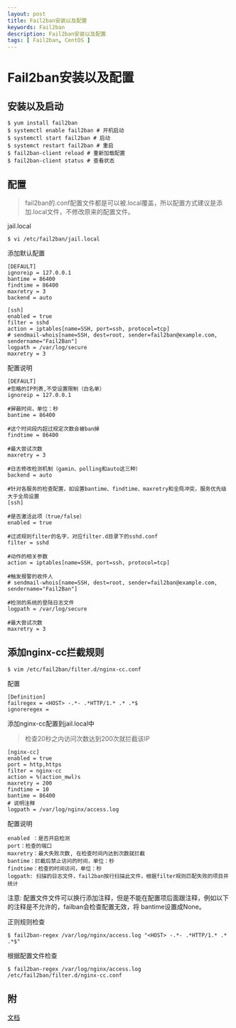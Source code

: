 ```yaml
---
layout: post
title: Fail2ban安装以及配置
keywords: Fail2ban
description: Fail2ban安装以及配置
tags: [ Fail2ban, CentOS ]
---
```

# Fail2ban安装以及配置

## 安装以及启动
```
$ yum install fail2ban
$ systemctl enable fail2ban # 开机启动
$ systemctl start fail2ban # 启动
$ systemct restart fail2ban # 重启
$ fail2ban-client reload # 重新加载配置
$ fail2ban-client status # 查看状态

```

## 配置
> fail2ban的.conf配置文件都是可以被.local覆盖，所以配置方式建议是添加.local文件，不修改原来的配置文件。

jail.local
```
$ vi /etc/fail2ban/jail.local
```

添加默认配置
```
[DEFAULT]
ignoreip = 127.0.0.1
bantime = 86400
findtime = 86400
maxretry = 3
backend = auto

[ssh]
enabled = true
filter = sshd
action = iptables[name=SSH, port=ssh, protocol=tcp]
# sendmail-whois[name=SSH, dest=root, sender=fail2ban@example.com, sendername="Fail2Ban"]
logpath = /var/log/secure
maxretry = 3
```

配置说明

```
[DEFAULT]
#忽略的IP列表,不受设置限制（白名单）
ignoreip = 127.0.0.1

#屏蔽时间，单位：秒
bantime = 86400

#这个时间段内超过规定次数会被ban掉
findtime = 86400

#最大尝试次数
maxretry = 3

#日志修改检测机制（gamin、polling和auto这三种）
backend = auto

#针对各服务的检查配置，如设置bantime、findtime、maxretry和全局冲突，服务优先级大于全局设置
[ssh]

#是否激活此项（true/false）
enabled = true

#过滤规则filter的名字，对应filter.d目录下的sshd.conf
filter = sshd

#动作的相关参数
action = iptables[name=SSH, port=ssh, protocol=tcp]

#触发报警的收件人
# sendmail-whois[name=SSH, dest=root, sender=fail2ban@example.com, sendername="Fail2Ban"]

#检测的系统的登陆日志文件
logpath = /var/log/secure

#最大尝试次数
maxretry = 3
```

## 添加nginx-cc拦截规则
```
$ vim /etc/fail2ban/filter.d/nginx-cc.conf
```

配置
```
[Definition]
failregex = <HOST> -.*- .*HTTP/1.* .* .*$
ignoreregex =
```

添加nginx-cc配置到jail.local中
> 检查20秒之内访问次数达到200次就拦截该IP

```
[nginx-cc]
enabled = true
port = http,https
filter = nginx-cc
action = %(action_mwl)s
maxretry = 200
findtime = 10
bantime = 86400
# 说明注释
logpath = /var/log/nginx/access.log
```

配置说明
```
enabled ：是否开启检测
port：检查的端口
maxretry：最大失败次数, 在检查时间内达到次数就拦截
bantime：拦截后禁止访问的时间，单位：秒
findtime：检查的时间访问，单位：秒
logpath: 扫描的日志文件，fail2ban按行扫描此文件，根据filter规则匹配失败的项目并统计
```

注意: 配置文件文件可以换行添加注释，但是不能在配置项后面跟注释，例如以下的注释是不允许的，failban会检查配置无效，将 bantime设置成None。

正则规则检查
```
$ fail2ban-regex /var/log/nginx/access.log "<HOST> -.*- .*HTTP/1.* .* .*$"
```

根据配置文件检查
```
$ fail2ban-regex /var/log/nginx/access.log /etc/fail2ban/filter.d/nginx-cc.conf 
```
## 附
[文档](http://www.fail2ban.org/wiki/index.php/MANUAL_0_8#Definitions)